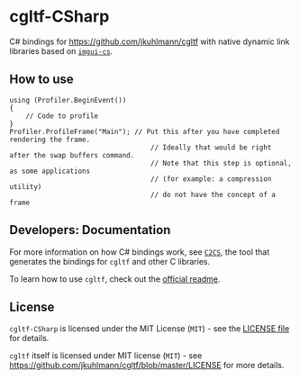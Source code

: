 # cgltf-CSharp

C# bindings for https://github.com/jkuhlmann/cgltf with native dynamic link libraries based on [`imgui-cs`](https://github.com/bottlenoselabs/imgui-cs).

## How to use

```CSharp
using (Profiler.BeginEvent())
{
    // Code to profile
}
Profiler.ProfileFrame("Main"); // Put this after you have completed rendering the frame. 
                                   // Ideally that would be right after the swap buffers command. 
                                   // Note that this step is optional, as some applications 
                                   // (for example: a compression utility) 
                                   // do not have the concept of a frame
```

## Developers: Documentation

For more information on how C# bindings work, see [`C2CS`](https://github.com/lithiumtoast/c2cs), the tool that generates the bindings for `cgltf` and other C libraries.

To learn how to use `cgltf`, check out the [official readme](https://github.com/jkuhlmann/cgltf/blob/master/README.md).

## License

`cgltf-CSharp` is licensed under the MIT License (`MIT`) - see the [LICENSE file](LICENSE) for details.

`cgltf` itself is licensed under MIT license (`MIT`) - see https://github.com/jkuhlmann/cgltf/blob/master/LICENSE for more details.